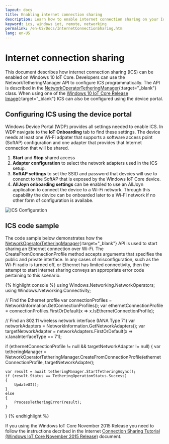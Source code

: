 ```yaml
---
layout: docs
title: Enabling internet connection sharing
description: Learn how to enable internet connection sharing on your IoT Core device by bridging a software Wi-Fi access point and ethernet adapter
keyword: ics, windows iot, remote, networking
permalink: /en-US/Docs/InternetConnectionSharing.htm
lang: en-US
---
```

# Internet connection sharing

This document describes how internet connection sharing (ICS) can be enabled on Windows 10 IoT Core. Developers can use the NetworkTetheringManager API to configure ICS programmatically. The API is described in the [NetworkOperatorTetheringManager](https://msdn.microsoft.com/en-us/library/windows/apps/windows.networking.networkoperators.networkoperatortetheringmanager.aspx){:target="_blank"} class.
When using one of the [Windows 10 IoT Core Release Image](https://developer.microsoft.com/en-us/windows/iot/downloads){:target="_blank"} ICS can also be configured using the device portal.

## Configuring ICS using the device portal
Windows Device Portal (WDP) provides all settings needed to enable ICS. In WDP navigate to the **IoT Onboarding** tab to find these settings. The device needs at least one Wi-Fi adpater that supports a software access point (SoftAP) configuration and one adapter that provides that Internet connection that will be shared.

1. **Start** and **Stop** shared access
2. **Adapter configuration** to select the network adapters used in the ICS setup.
3. **SoftAP settings** to set the SSID and password that devcies will use to conenct to the SoftAP that is exposed by the Windows IoT Core device.
4. **AllJoyn onboarding settings** can be enabled to use an AllJoyn application to connect the device to a Wi-Fi network. Through this capability the device can be onboarded later to a Wi-Fi network if no other form of configuration is availabe.

	
![ICS Configuration]({{site.baseurl}}/Resources/images/InternetConnectionSharing/Portal_ICS_1.png)


## ICS code sample
The code sample below demonstrates how the [NetworkOperatorTetheringManager](https://msdn.microsoft.com/en-us/library/windows/apps/windows.networking.networkoperators.networkoperatortetheringmanager.aspx){:target="_blank"} API is used to start sharing an Ethernet connection over Wi-Fi. The CreateFromConnectionProfile method accepts arguments that specifies the public and private interface. In any cases of misconfiguration, such as the Wi-Fi radio is turned off, or Ethernet has limited connectivity, then the attempt to start internet sharing conveys an appropriate error code pertaining to this scenario.


{% highlight console %}
using Windows.Networking.NetworkOperators;
using Windows.Networking.Connectivity; 

// Find the Ethernet profile
var connectionProfiles = NetworkInformation.GetConnectionProfiles(); 
var ethernetConnectionProfile = connectionProfiles.FirstOrDefault(x => x.IsEthernetConnectionProfile); 

// Find an 802.11 wireless network interface (IANA Type 71)
var networkAdapters = NetworkInformation.GetNetworkAdapters();
var targetNetworkAdapter = networkAdapters.FirstOrDefault(x => x.IanaInterfaceType == 71);

if (ethernetConnectionProfile != null && targetNetworkAdapter != null)
{
    var tetheringManager = NetworkOperatorTetheringManager.CreateFromConnectionProfile(ethernetConnectionProfile, targetNetworkAdapter); 

    var result = await tetheringManager.StartTetheringAsync(); 
    if (result.Status == TetheringOperationStatus.Success)
    {
        UpdateUI();
    }
    else
    {
        ProcessTetheringError(result);
    }
}
{% endhighlight %}

If you using the Windows IoT Core November 2015 Release you need to follow the instructions decribed in the Internet [Connection Sharing Tutorial (Windows IoT Core November 2015 Release)]({{site.baseurl}}/{{page.lang}}/Docs/InternetConnectionSharingIoTCoreNov2015.htm) document.

